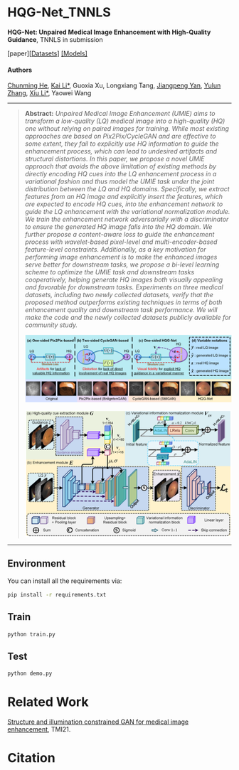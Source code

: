 # HQG-Net_TNNLS
**HQG-Net: Unpaired Medical Image Enhancement with High-Quality Guidance**, TNNLS in submission

[paper][[Datasets]](https://drive.google.com/drive/folders/154EsQMV3Cew8xF54YJEQ_euBimr0QLpx) [[Models]](https://drive.google.com/drive/folders/1DOI9HK4ZgDBBpLp_TLaS2Zywln6X_5hA)

#### Authors
[Chunming He](https://chunminghe.github.io/), [Kai Li*](http://kailigo.github.io/), Guoxia Xu, Longxiang Tang, [Jiangpeng Yan](https://yjump.github.io/), [Yulun Zhang](https://yulunzhang.com/), [Xiu Li*](https://scholar.google.com/citations?user=Xrh1OIUAAAAJ&hl=en), Yaowei Wang

---
> **Abstract:** *Unpaired Medical Image Enhancement (UMIE) aims to transform a low-quality (LQ) medical image into a high-quality (HQ) one without relying on paired images for training. While most existing approaches are based on Pix2Pix/CycleGAN and are effective to some extent, they fail to explicitly use HQ information to guide the enhancement process, which can lead to undesired artifacts and structural distortions. In this paper, we propose a novel UMIE approach that avoids the above limitation of existing methods by directly encoding HQ cues into the LQ enhancement process in a variational fashion and thus model the UMIE task under the joint distribution between the LQ and HQ domains. Specifically, we extract features from an HQ image and explicitly insert the features, which are expected to encode HQ cues, into the  enhancement network to guide the LQ enhancement with the variational normalization module. We train the enhancement network adversarially with a discriminator to ensure the generated HQ image falls into the HQ domain. We further propose a content-aware loss to guide the enhancement process with wavelet-based pixel-level and multi-encoder-based feature-level constraints. Additionally, as a key motivation for performing image enhancement is to make the enhanced images serve better for downstream tasks, we propose a bi-level learning scheme to optimize the UMIE task and downstream tasks cooperatively, helping generate HQ images both visually appealing and favorable for downstream tasks. Experiments on three medical datasets, including two newly collected datasets, verify that the proposed method outperforms existing techniques in terms of both enhancement quality and downstream task performance. We will make the code and the newly collected datasets publicly available for community study.*
>
> <p align="center">
> <img width="900" src="Comparison.png">
> </p>
> <p align="center">
> <img width="900" src="Framework.png">
> </p>
---

## Environment
You can install all the requirements via:
```bash
pip install -r requirements.txt
```

## Train
```bash
python train.py
```

## Test
```bash
python demo.py
```


# Related Work
[Structure and illumination constrained GAN for medical image enhancement](https://github.com/iMED-Lab/StillGAN), TMI21.
# Citation
